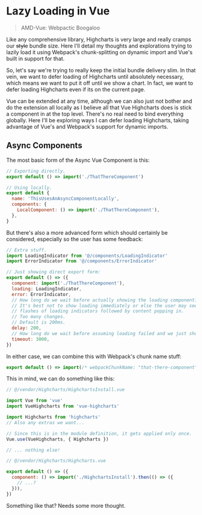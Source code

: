 Lazy Loading in Vue
===================

> AMD-Vue: Webpactic Boogaloo

Like any comprehensive library, Highcharts is very large and really cramps our ~~style~~ bundle size.  Here I'll detail my thoughts and explorations trying to lazily load it using Webpack's chunk-splitting on dynamic import and Vue's built in support for that.

So, let's say we're trying to really keep the initial bundle delivery slim.  In that vein, we want to defer loading of Highcharts until absolutely necessary, which means we want to put it off until we show a chart.  In fact, we want to defer loading Highcharts even if its on the current page.

Vue can be extended at any time, although we can also just not bother and do the extension all locally as I believe all that Vue Highcharts does is stick a component in at the top level.  There's no real need to bind everything globally.  Here I'll be exploring ways I can defer loading Highcharts, taking advantage of Vue's and Webpack's support for dynamic imports.



## Async Components

The most basic form of the Async Vue Component is this:

```js
// Exporting directly.
export default () => import('./ThatThereComponent')

// Using locally.
export default {
  name: 'ThisUsesAnAsyncComponentLocally',
  components: {
    LocalComponent: () => import('./ThatThereComponent'),
  },
}
```

But there's also a more advanced form which should certainly be considered, especially so the user has some feedback:

```js
// Extra stuff.
import LoadingIndicator from '@/components/LoadingIndicator'
import ErrorIndicator from '@/components/ErrorIndicator'

// Just showing direct export form:
export default () => ({
  component: import('./ThatThereComponent'),
  loading: LoadingIndicator,
  error: ErrorIndicator,
  // How long do we wait before actually showing the loading component?
  // It's best not to show loading immediately or else the user may see a bunch of
  // flashes of loading indicators followed by content popping in.
  // Too many changes.
  // Default is 200ms.
  delay: 200,
  // How long do we wait before assuming loading failed and we just show an error?
  timeout: 3000,
})
```

In either case, we can combine this with Webpack's chunk name stuff:

```js
export default () => import(/* webpackChunkName: "that-there-component" */ './ThatThereComponent')
```

This in mind, we can do something like this:

```js
// @/vendor/Highcharts/HighchartsInstall.vue

import Vue from 'vue'
import VueHighcharts from 'vue-highcharts'

import Highcharts from 'highcharts'
// Also any extras we want...

// Since this is in the module definition, it gets applied only once.
Vue.use(VueHighcharts, { Highcharts })

// ... nothing else!

// @/vendor/Highcharts/Highcharts.vue

export default () => ({
  component: () => import('./HighchartsInstall').then(() => ({
    // ...?
  })),
})
```

Something like that?  Needs some more thought.
